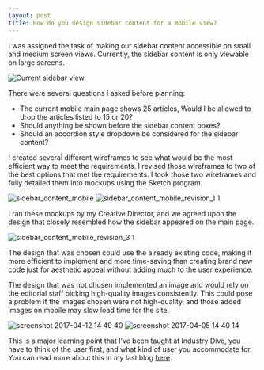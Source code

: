 ```yaml
---
layout: post
title: How do you design sidebar content for a mobile view?
---
```


I was assigned the task of making our sidebar content accessible on small and medium screen views. Currently, the sidebar content is only viewable on large screens.

![Current sidebar view](https://cloud.githubusercontent.com/assets/19156146/24972992/38fe4a18-1f8b-11e7-8893-b181191b9d8f.png)


There were several questions I asked before planning:
* The current mobile main page shows 25 articles, Would I be allowed to drop the articles listed to 15 or 20?
* Should anything be shown before the sidebar content boxes?
* Should an accordion style dropdown be considered for the sidebar content?

I created several different wireframes to see what would be the most efficient way to meet the requirements. I revised those wireframes to two of the best options that met the requirements. I took those two wireframes and fully detailed them into mockups using the Sketch program.

![sidebar_content_mobile](https://cloud.githubusercontent.com/assets/19156146/24973681/abd2fac8-1f8d-11e7-8910-a0af868d334b.png)
![sidebar_content_mobile_revision_1 1](https://cloud.githubusercontent.com/assets/19156146/24973686/b00aebdc-1f8d-11e7-85ff-a3cc022c3e09.png)

I ran these mockups by my Creative Director, and we agreed upon the design that closely resembled how the sidebar appeared on the main page.  

![sidebar_content_mobile_revision_3 1](https://cloud.githubusercontent.com/assets/19156146/24973823/33f685e6-1f8e-11e7-9ed9-58b2201e0e5e.png)

The design that was chosen could use the already existing code, making it more efficient to implement and more time-saving than creating brand new code just for aesthetic appeal without adding much to the user experience.

The design that was not chosen implemented an image and would rely on the editorial staff picking high-quality images consistently. This could pose a problem if the images chosen were not high-quality, and those added images on mobile may slow load time for the site.

![screenshot 2017-04-12 14 49 40](https://cloud.githubusercontent.com/assets/19156146/24974202/572e84ae-1f8f-11e7-9e8b-e007cff691c9.png)
![screenshot 2017-04-05 14 40 14](https://cloud.githubusercontent.com/assets/19156146/24974284/ac026072-1f8f-11e7-8abe-2d643d1cb5e4.png)

This is a major learning point that I’ve been taught at Industry Dive, you have to think of the user first, and what kind of user you accommodate for. You can read more about this in my last blog [here](http://www.jhugheswebdev.com/user-interface-design/).

